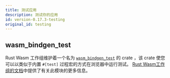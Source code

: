 ```yaml
---
title: 测试应用
description: 测试你的应用
id: version-0.17.3-testing
original_id: testing
---
```


<todo></todo>

## wasm_bindgen_test

Rust Wasm 工作组维护着一个名为 [`wasm_bindgen_test`](https://rustwasm.github.io/docs/wasm-bindgen/wasm-bindgen-test/index.html) 的 crate ，该 crate 使您可以以类似于内置 `#[test]` 过程宏的方式在浏览器中运行测试。 [Rust Wasm工作组的文档](https://rustwasm.github.io/docs/wasm-bindgen/wasm-bindgen-test/index.html)中提供了有关此模块的更多信息。
